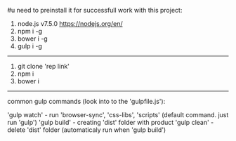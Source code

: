 #u need to preinstall it for successfull work with this project:

1. node.js v7.5.0 https://nodejs.org/en/
2. npm i -g
3. bower i -g
4. gulp i -g

**************************

1. git clone 'rep link'
2. npm i
3. bower i

************

common gulp commands (look into to the 'gulpfile.js'):

'gulp watch' - run 'browser-sync', 'css-libs', 'scripts'  (default command. just run 'gulp')
'gulp build' - creating 'dist' folder with product
'gulp clean' - delete 'dist' folder (automaticaly run when 'gulp build')
